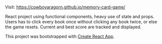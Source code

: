 Visit: https://cowboyaragorn.github.io/memory-card-game/

React project using functional components, heavy use of state and props. Users has to click every book once without clicking any book twice, or else the game resets. Current and best score are tracked and displayed.

This project was bootstrapped with [Create React App](https://github.com/facebook/create-react-app).

